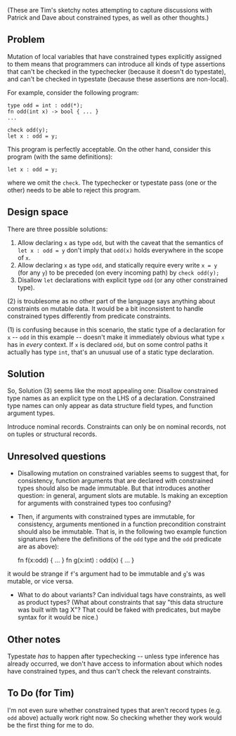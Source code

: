 (These are Tim's sketchy notes attempting to capture discussions with Patrick and Dave about constrained types, as well as other thoughts.)

## Problem

Mutation of local variables that have constrained types explicitly assigned to them means that programmers can introduce all kinds of type assertions that can't be checked in the typechecker (because it doesn't do typestate), and can't be checked in typestate (because these assertions are non-local).

For example, consider the following program:

    type odd = int : odd(*);
    fn odd(int x) -> bool { ... }
    ...

    check odd(y);
    let x : odd = y;

This program is perfectly acceptable. On the other hand, consider this program (with the same definitions):

    let x : odd = y;

where we omit the `check`. The typechecker or typestate pass (one or the other) needs to be able to reject this program. 

## Design space

There are three possible solutions:

1. Allow declaring `x` as type `odd`, but with the caveat that the semantics of `let x : odd = y` don't imply that `odd(x)` holds everywhere in the scope of `x`.
2. Allow declaring `x` as type `odd`, and statically require every write `x = y` (for any `y`) to be preceded (on every incoming path) by `check odd(y);`
3. Disallow `let` declarations with explicit type `odd` (or any other constrained type).

(2) is troublesome as no other part of the language says anything about constraints on mutable data. It would be a bit inconsistent to handle constrained types differently from predicate constraints.

(1) is confusing because in this scenario, the static type of a declaration for `x` -- `odd` in this example -- doesn't make it immediately obvious what type `x` has in *every* context. If `x` is declared `odd`, but on some control paths it actually has type `int`, that's an unusual use of a static type declaration.

## Solution

So, Solution (3) seems like the most appealing one: Disallow constrained type names as an explicit type on the LHS of a declaration. Constrained type names can only appear as data structure field types, and function argument types. 

Introduce nominal records. Constraints can only be on nominal records, not on tuples or structural records. 

## Unresolved questions

* Disallowing mutation on constrained variables seems to suggest that, for consistency, function arguments that are declared with constrained types should also be made immutable. But that introduces another question: in general, argument slots are mutable. Is making an exception for arguments with constrained types too confusing?

* Then, if arguments with constrained types are immutable, for consistency, arguments mentioned in a function precondition constraint should also be immutable. That is, in the following two example function signatures (where the definitions of the `odd` type and the `odd` predicate are as above):

    fn f(x:odd) { ... }
    fn g(x:int) : odd(x) { ... }

it would be strange if `f`'s argument had to be immutable and `g`'s was mutable, or vice versa.

* What to do about variants? Can individual tags have constraints, as well as product types? (What about constraints that say "this data structure was built with tag X"? That could be faked with predicates, but maybe syntax for it would be nice.)

## Other notes

Typestate _has_ to happen after typechecking -- unless type inference has already occurred, we don't have access to information about which nodes have constrained types, and thus can't check the relevant constraints.

## To Do (for Tim)

I'm not even sure whether constrained types that aren't record types (e.g. `odd` above) actually work right now. So checking whether they work would be the first thing for me to do.